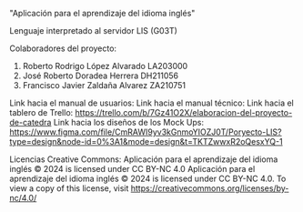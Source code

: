"Aplicación para el aprendizaje del idioma inglés"

Lenguaje interpretado al servidor LIS (G03T)

Colaboradores del proyecto:
1. Roberto Rodrigo López Alvarado   LA203000
2. José Roberto Doradea Herrera     DH211056
3. Francisco Javier Zaldaña Alvarez ZA210751

Link hacia el manual de usuarios:
Link hacia el manual técnico:
Link hacia el tablero de Trello:        https://trello.com/b/7Gz41O2X/elaboracion-del-proyecto-de-catedra
Link hacia los diseños de los Mock Ups: https://www.figma.com/file/CmRAWI9yv3kGnmoYIOZJ0T/Poryecto-LIS?type=design&node-id=0%3A1&mode=design&t=TKTZwwxR2oQesxYQ-1

Licencias Creative Commons: Aplicación para el aprendizaje del idioma inglés © 2024 is licensed under CC BY-NC 4.0 
Aplicación para el aprendizaje del idioma inglés © 2024 is licensed under CC BY-NC 4.0. To view a copy of this license, visit https://creativecommons.org/licenses/by-nc/4.0/
